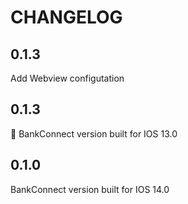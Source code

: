 #  CHANGELOG

## 0.1.3

Add Webview configutation


## 0.1.3

BankConnect version built for IOS 13.0


## 0.1.0

BankConnect version built for IOS 14.0
